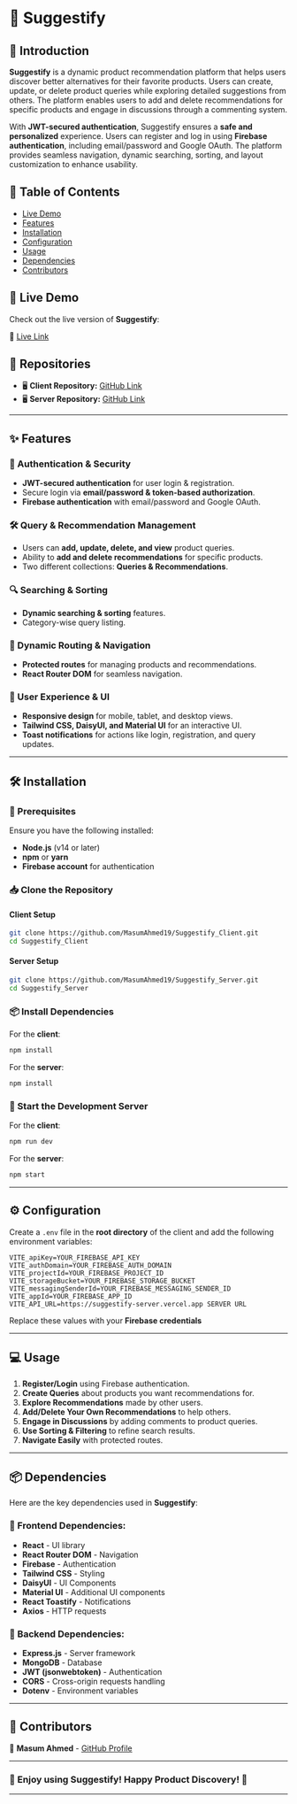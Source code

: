 # 📌 Suggestify  

## 🚀 Introduction  

**Suggestify** is a dynamic product recommendation platform that helps users discover better alternatives for their favorite products. Users can create, update, or delete product queries while exploring detailed suggestions from others. The platform enables users to add and delete recommendations for specific products and engage in discussions through a commenting system.  

With **JWT-secured authentication**, Suggestify ensures a **safe and personalized** experience. Users can register and log in using **Firebase authentication**, including email/password and Google OAuth. The platform provides seamless navigation, dynamic searching, sorting, and layout customization to enhance usability.  

## 📜 Table of Contents  

- [Live Demo](#-live-demo)  
- [Features](#-features)  
- [Installation](#-installation)  
- [Configuration](#-configuration)  
- [Usage](#-usage)  
- [Dependencies](#-dependencies)  
- [Contributors](#-contributors)  


## 🔗 Live Demo  

Check out the live version of **Suggestify**:  

🔗 [Live Link](https://suggestify-28d19.web.app/)  

## 📂 Repositories  

- 🖥️ **Client Repository:** [GitHub Link](https://github.com/MasumAhmed19/Suggestify_Client)  
- 🖥️ **Server Repository:** [GitHub Link](https://github.com/MasumAhmed19/Suggestify_Server)  

---

## ✨ Features  

### 🔐 Authentication & Security  
- **JWT-secured authentication** for user login & registration.  
- Secure login via **email/password & token-based authorization**.  
- **Firebase authentication** with email/password and Google OAuth.  

### 🛠️ Query & Recommendation Management  
- Users can **add, update, delete, and view** product queries.  
- Ability to **add and delete recommendations** for specific products.  
- Two different collections: **Queries & Recommendations**.  

### 🔍 Searching & Sorting  
- **Dynamic searching & sorting** features.  
- Category-wise query listing.  

### 🚀 Dynamic Routing & Navigation  
- **Protected routes** for managing products and recommendations.  
- **React Router DOM** for seamless navigation.  

### 🎨 User Experience & UI  
- **Responsive design** for mobile, tablet, and desktop views.  
- **Tailwind CSS, DaisyUI, and Material UI** for an interactive UI.  
- **Toast notifications** for actions like login, registration, and query updates.  

---

## 🛠️ Installation  

### 🔧 Prerequisites  
Ensure you have the following installed:  
- **Node.js** (v14 or later)  
- **npm** or **yarn**  
- **Firebase account** for authentication  

### 📥 Clone the Repository  

#### Client Setup  
```sh
git clone https://github.com/MasumAhmed19/Suggestify_Client.git  
cd Suggestify_Client  
```

#### Server Setup  
```sh
git clone https://github.com/MasumAhmed19/Suggestify_Server.git  
cd Suggestify_Server  
```

### 📦 Install Dependencies  

For the **client**:  
```sh
npm install  
```

For the **server**:  
```sh
npm install  
```

### 🚀 Start the Development Server  

For the **client**:  
```sh
npm run dev  
```

For the **server**:  
```sh
npm start  
```

---

## ⚙️ Configuration  

Create a `.env` file in the **root directory** of the client and add the following environment variables:  

```env
VITE_apiKey=YOUR_FIREBASE_API_KEY
VITE_authDomain=YOUR_FIREBASE_AUTH_DOMAIN
VITE_projectId=YOUR_FIREBASE_PROJECT_ID
VITE_storageBucket=YOUR_FIREBASE_STORAGE_BUCKET
VITE_messagingSenderId=YOUR_FIREBASE_MESSAGING_SENDER_ID
VITE_appId=YOUR_FIREBASE_APP_ID
VITE_API_URL=https://suggestify-server.vercel.app SERVER URL
```

Replace these values with your **Firebase credentials**  

---

## 💻 Usage  

1. **Register/Login** using Firebase authentication.  
2. **Create Queries** about products you want recommendations for.  
3. **Explore Recommendations** made by other users.  
4. **Add/Delete Your Own Recommendations** to help others.  
5. **Engage in Discussions** by adding comments to product queries.  
6. **Use Sorting & Filtering** to refine search results.  
7. **Navigate Easily** with protected routes.  

---

## 📦 Dependencies  

Here are the key dependencies used in **Suggestify**:  

### 🔹 Frontend Dependencies:  
- **React** - UI library  
- **React Router DOM** - Navigation  
- **Firebase** - Authentication  
- **Tailwind CSS** - Styling  
- **DaisyUI** - UI Components  
- **Material UI** - Additional UI components  
- **React Toastify** - Notifications  
- **Axios** - HTTP requests  

### 🔹 Backend Dependencies:  
- **Express.js** - Server framework  
- **MongoDB** - Database  
- **JWT (jsonwebtoken)** - Authentication  
- **CORS** - Cross-origin requests handling  
- **Dotenv** - Environment variables  

---

## 🤝 Contributors  

👤 **Masum Ahmed** - [GitHub Profile](https://github.com/MasumAhmed19)  


---

### 🎉 Enjoy using Suggestify! Happy Product Discovery! 🚀  

---